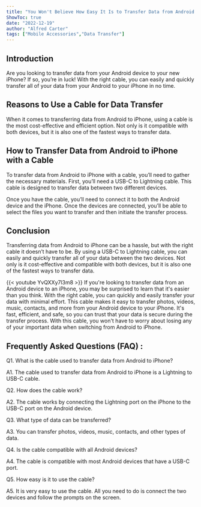 ```yaml
---
title: "You Won't Believe How Easy It Is to Transfer Data from Android to iPhone with This Cable!"
ShowToc: true 
date: "2022-12-19"
author: "Alfred Carter" 
tags: ["Mobile Accessories","Data Transfer"]
---
```

## Introduction 
Are you looking to transfer data from your Android device to your new iPhone? If so, you’re in luck! With the right cable, you can easily and quickly transfer all of your data from your Android to your iPhone in no time. 

## Reasons to Use a Cable for Data Transfer 
When it comes to transferring data from Android to iPhone, using a cable is the most cost-effective and efficient option. Not only is it compatible with both devices, but it is also one of the fastest ways to transfer data. 

## How to Transfer Data from Android to iPhone with a Cable 
To transfer data from Android to iPhone with a cable, you’ll need to gather the necessary materials. First, you’ll need a USB-C to Lightning cable. This cable is designed to transfer data between two different devices. 

Once you have the cable, you’ll need to connect it to both the Android device and the iPhone. Once the devices are connected, you’ll be able to select the files you want to transfer and then initiate the transfer process. 

## Conclusion 
Transferring data from Android to iPhone can be a hassle, but with the right cable it doesn’t have to be. By using a USB-C to Lightning cable, you can easily and quickly transfer all of your data between the two devices. Not only is it cost-effective and compatible with both devices, but it is also one of the fastest ways to transfer data.

{{< youtube YvQXXy7l3m8 >}} 
If you're looking to transfer data from an Android device to an iPhone, you may be surprised to learn that it's easier than you think. With the right cable, you can quickly and easily transfer your data with minimal effort. This cable makes it easy to transfer photos, videos, music, contacts, and more from your Android device to your iPhone. It's fast, efficient, and safe, so you can trust that your data is secure during the transfer process. With this cable, you won't have to worry about losing any of your important data when switching from Android to iPhone.

## Frequently Asked Questions (FAQ) :
Q1. What is the cable used to transfer data from Android to iPhone?

A1. The cable used to transfer data from Android to iPhone is a Lightning to USB-C cable.

Q2. How does the cable work?

A2. The cable works by connecting the Lightning port on the iPhone to the USB-C port on the Android device.

Q3. What type of data can be transferred?

A3. You can transfer photos, videos, music, contacts, and other types of data.

Q4. Is the cable compatible with all Android devices?

A4. The cable is compatible with most Android devices that have a USB-C port.

Q5. How easy is it to use the cable?

A5. It is very easy to use the cable. All you need to do is connect the two devices and follow the prompts on the screen.


